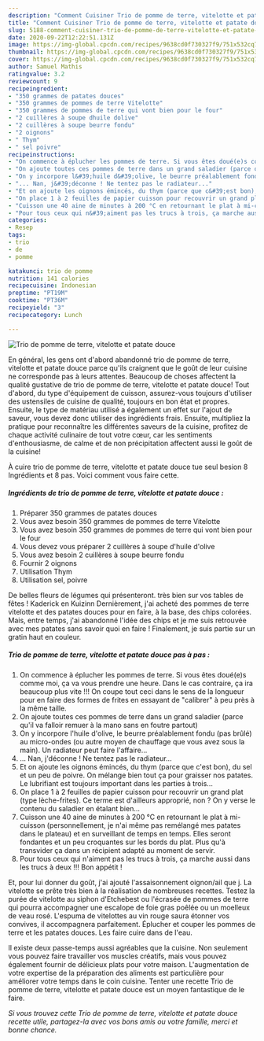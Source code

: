 ```yaml
---
description: "Comment Cuisiner Trio de pomme de terre, vitelotte et patate douce"
title: "Comment Cuisiner Trio de pomme de terre, vitelotte et patate douce"
slug: 5188-comment-cuisiner-trio-de-pomme-de-terre-vitelotte-et-patate-douce
date: 2020-09-22T12:22:51.131Z
image: https://img-global.cpcdn.com/recipes/9638cd0f730327f9/751x532cq70/trio-de-pomme-de-terre-vitelotte-et-patate-douce-photo-principale-de-la-recette.jpg
thumbnail: https://img-global.cpcdn.com/recipes/9638cd0f730327f9/751x532cq70/trio-de-pomme-de-terre-vitelotte-et-patate-douce-photo-principale-de-la-recette.jpg
cover: https://img-global.cpcdn.com/recipes/9638cd0f730327f9/751x532cq70/trio-de-pomme-de-terre-vitelotte-et-patate-douce-photo-principale-de-la-recette.jpg
author: Samuel Mathis
ratingvalue: 3.2
reviewcount: 9
recipeingredient:
- "350 grammes de patates douces"
- "350 grammes de pommes de terre Vitelotte"
- "350 grammes de pommes de terre qui vont bien pour le four"
- "2 cuillères à soupe dhuile dolive"
- "2 cuillères à soupe beurre fondu"
- "2 oignons"
- " Thym"
- " sel poivre"
recipeinstructions:
- "On commence à éplucher les pommes de terre. Si vous êtes doué(e)s comme moi, ça va vous prendre une heure. Dans le cas contraire, ça ira beaucoup plus vite !!! On coupe tout ceci dans le sens de la longueur pour en faire des formes de frites en essayant de &#34;calibrer&#34; à peu près à la même taille."
- "On ajoute toutes ces pommes de terre dans un grand saladier (parce qu&#39;il va falloir remuer à la mano sans en foutre partout)"
- "On y incorpore l&#39;huile d&#39;olive, le beurre préalablement fondu (pas brûlé) au micro-ondes (ou autre moyen de chauffage que vous avez sous la main). Un radiateur peut faire l&#39;affaire..."
- "... Nan, j&#39;déconne ! Ne tentez pas le radiateur..."
- "Et on ajoute les oignons émincés, du thym (parce que c&#39;est bon), du sel et un peu de poivre. On mélange bien tout ça pour graisser nos patates. Le lubrifiant est toujours important dans les parties à trois..."
- "On place 1 à 2 feuilles de papier cuisson pour recouvrir un grand plat (type lèche-frites). Ce terme est d&#39;ailleurs approprié, non ? On y verse le contenu du saladier en étalant bien..."
- "Cuisson une 40 aine de minutes à 200 °C en retournant le plat à mi-cuisson (personnellement, je n&#39;ai même pas remélangé mes patates dans le plateau) et en surveillant de temps en temps. Elles seront fondantes et un peu croquantes sur les bords du plat. Plus qu&#39;à transvider ça dans un récipient adapté au moment de servir."
- "Pour tous ceux qui n&#39;aiment pas les trucs à trois, ça marche aussi dans les trucs à deux !!! Bon appétit !"
categories:
- Resep
tags:
- trio
- de
- pomme

katakunci: trio de pomme 
nutrition: 141 calories
recipecuisine: Indonesian
preptime: "PT19M"
cooktime: "PT36M"
recipeyield: "3"
recipecategory: Lunch

---
```



![Trio de pomme de terre, vitelotte et patate douce](https://img-global.cpcdn.com/recipes/9638cd0f730327f9/751x532cq70/trio-de-pomme-de-terre-vitelotte-et-patate-douce-photo-principale-de-la-recette.jpg)

En général, les gens ont d'abord abandonné trio de pomme de terre, vitelotte et patate douce parce qu'ils craignent que le goût de leur cuisine ne corresponde pas à leurs attentes. Beaucoup de choses affectent la qualité gustative de trio de pomme de terre, vitelotte et patate douce! Tout d'abord, du type d'équipement de cuisson, assurez-vous toujours d'utiliser des ustensiles de cuisine de qualité, toujours en bon état et propres. Ensuite, le type de matériau utilisé a également un effet sur l'ajout de saveur, vous devez donc utiliser des ingrédients frais. Ensuite, multipliez la pratique pour reconnaître les différentes saveurs de la cuisine, profitez de chaque activité culinaire de tout votre cœur, car les sentiments d'enthousiasme, de calme et de non précipitation affectent aussi le goût de la cuisine!

<!--inarticleads1-->

À cuire trio de pomme de terre, vitelotte et patate douce tue seul besion 8 Ingrédients et 8 pas. Voici comment vous faire cette.

##### Ingrédients de trio de pomme de terre, vitelotte et patate douce :

1. Préparer 350 grammes de patates douces
1. Vous avez besoin 350 grammes de pommes de terre Vitelotte
1. Vous avez besoin 350 grammes de pommes de terre qui vont bien pour le four
1. Vous devez vous préparer 2 cuillères à soupe d&#39;huile d&#39;olive
1. Vous avez besoin 2 cuillères à soupe beurre fondu
1. Fournir 2 oignons
1. Utilisation  Thym
1. Utilisation  sel, poivre


De belles fleurs de légumes qui présenteront. très bien sur vos tables de fêtes ! Kaderick en Kuizinn Dernièrement, j&#39;ai acheté des pommes de terre vitelotte et des patates douces pour en faire, à la base, des chips colorées. Mais, entre temps, j&#39;ai abandonné l&#39;idée des chips et je me suis retrouvée avec mes patates sans savoir quoi en faire ! Finalement, je suis partie sur un gratin haut en couleur. 

<!--inarticleads2-->

##### Trio de pomme de terre, vitelotte et patate douce pas à pas :

1. On commence à éplucher les pommes de terre. Si vous êtes doué(e)s comme moi, ça va vous prendre une heure. Dans le cas contraire, ça ira beaucoup plus vite !!! On coupe tout ceci dans le sens de la longueur pour en faire des formes de frites en essayant de &#34;calibrer&#34; à peu près à la même taille.
1. On ajoute toutes ces pommes de terre dans un grand saladier (parce qu&#39;il va falloir remuer à la mano sans en foutre partout)
1. On y incorpore l&#39;huile d&#39;olive, le beurre préalablement fondu (pas brûlé) au micro-ondes (ou autre moyen de chauffage que vous avez sous la main). Un radiateur peut faire l&#39;affaire...
1. ... Nan, j&#39;déconne ! Ne tentez pas le radiateur...
1. Et on ajoute les oignons émincés, du thym (parce que c&#39;est bon), du sel et un peu de poivre. On mélange bien tout ça pour graisser nos patates. Le lubrifiant est toujours important dans les parties à trois...
1. On place 1 à 2 feuilles de papier cuisson pour recouvrir un grand plat (type lèche-frites). Ce terme est d&#39;ailleurs approprié, non ? On y verse le contenu du saladier en étalant bien...
1. Cuisson une 40 aine de minutes à 200 °C en retournant le plat à mi-cuisson (personnellement, je n&#39;ai même pas remélangé mes patates dans le plateau) et en surveillant de temps en temps. Elles seront fondantes et un peu croquantes sur les bords du plat. Plus qu&#39;à transvider ça dans un récipient adapté au moment de servir.
1. Pour tous ceux qui n&#39;aiment pas les trucs à trois, ça marche aussi dans les trucs à deux !!! Bon appétit !


Et, pour lui donner du goût, j&#39;ai ajouté l&#39;assaisonnement oignon/ail que j. La vitelotte se prête très bien à la réalisation de nombreuses recettes. Testez la purée de vitelotte au siphon d&#39;Etchebest ou l&#39;écrasée de pommes de terre qui pourra accompagner une escalope de foie gras poêlée ou un moelleux de veau rosé. L&#39;espuma de vitelottes au vin rouge saura étonner vos convives, il accompagnera parfaitement. Éplucher et couper les pommes de terre et les patates douces. Les faire cuire dans de l&#39;eau. 

<!--inarticleads1-->

<p>
Il existe deux passe-temps aussi agréables que la cuisine. Non seulement vous pouvez faire travailler vos muscles créatifs, mais vous pouvez également fournir de délicieux plats pour votre maison. L'augmentation de votre expertise de la préparation des aliments est particulière pour améliorer votre temps dans le coin cuisine. Tenter une recette Trio de pomme de terre, vitelotte et patate douce est un moyen fantastique de le faire.
</p>

<p>
<i>Si vous trouvez cette Trio de pomme de terre, vitelotte et patate douce recette utile, partagez-la avec vos bons amis ou votre famille, merci et bonne chance.</i>
</p>
